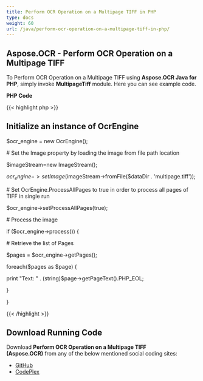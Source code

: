 ```yaml
---
title: Perform OCR Operation on a Multipage TIFF in PHP
type: docs
weight: 60
url: /java/perform-ocr-operation-on-a-multipage-tiff-in-php/
---
```


## **Aspose.OCR - Perform OCR Operation on a Multipage TIFF**

To Perform OCR Operation on a Multipage TIFF using **Aspose.OCR Java for PHP**, simply invoke **MultipageTiff** module. Here you can see example code.

**PHP Code**

{{< highlight php >}}

## Initialize an instance of OcrEngine

$ocr_engine = new OcrEngine();

\# Set the Image property by loading the image from file path location

$imageStream=new ImageStream();

$ocr_engine->setImage($imageStream->fromFile($dataDir . 'multipage.tiff'));

\# Set OcrEngine.ProcessAllPages to true in order to process all pages of TIFF in single run

$ocr_engine->setProcessAllPages(true);

\# Process the image

if ($ocr_engine->process()) {

\# Retrieve the list of Pages

$pages = $ocr_engine->getPages();

foreach($pages as $page) {

print "Text: " . (string)$page->getPageText().PHP_EOL;

}

}

{{< /highlight >}}

## **Download Running Code**

Download **Perform OCR Operation on a Multipage TIFF (Aspose.OCR)** from any of the below mentioned social coding sites:

- [GitHub](https://github.com/aspose-ocr/Aspose.OCR-for-Java/blob/master/Plugins/Aspose_OCR_Java_for_PHP/src/aspose/ocr/WorkingWithOCR/MultipageTiff.php)
- [CodePlex](https://archive.codeplex.com/?p=asposeocrjavaphp)
